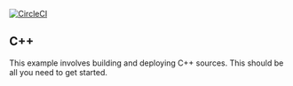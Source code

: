 [![CircleCI](https://circleci.com/gh/gemerick/2019Sample/tree/master.svg?style=svg)](https://circleci.com/gh/gemerick/2019Sample/tree/master)

C++
---

This example involves building and deploying C++ sources. This should be all you need to get started.
